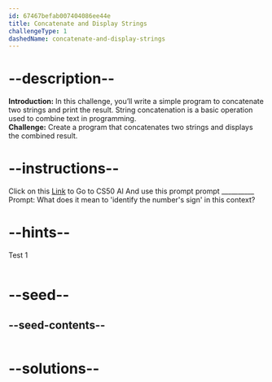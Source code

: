 ```yaml
---
id: 67467befab007404086ee44e
title: Concatenate and Display Strings
challengeType: 1
dashedName: concatenate-and-display-strings
---
```


# --description--

**Introduction:**
In this challenge, you’ll write a simple program to concatenate two strings and print the result. String concatenation is a basic operation used to combine text in programming.
<br>
**Challenge:**
Create a program that concatenates two strings and displays the combined result.

# --instructions--

Click on this <a href = "https://cs50.ai/chat">Link</a>  to Go to CS50 AI 
And use this prompt prompt __________
Prompt: What does it mean to 'identify the number's sign' in this context?

# --hints--

Test 1

```js

```

# --seed--
## --seed-contents--

```js

```

# --solutions--

```js

```
